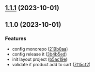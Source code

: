 

## [1.1.1](https://github.com/gabrielcaiana/aliexpress-nuxt3/compare/1.1.0...1.1.1) (2023-10-01)

## 1.1.0 (2023-10-01)


### Features

* config monorepo ([219b0aa](https://github.com/gabrielcaiana/aliexpress-nuxt3/commit/219b0aa71c037b53980a5e8479722139385c5d40))
* config release it ([3b4b5ed](https://github.com/gabrielcaiana/aliexpress-nuxt3/commit/3b4b5ed34ec83afdd07dd8694d6ca5ebc2cde5ce))
* init layout project ([b5ac19e](https://github.com/gabrielcaiana/aliexpress-nuxt3/commit/b5ac19ee3b1fe0d4ac6a6d4cb4e0f61a4c008762))
* validate if product add to cart ([7f15cf2](https://github.com/gabrielcaiana/aliexpress-nuxt3/commit/7f15cf2963a637280d5709a8dbea1ddec36add3f))